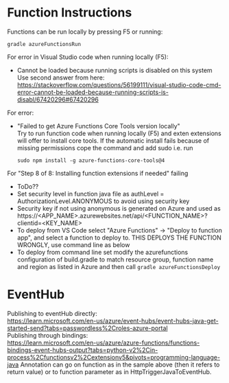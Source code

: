 # Function Instructions

Functions can be run locally by pressing F5 or running:  
```
gradle azureFunctionsRun
```
For error in Visual Studio code when running locally (F5):  
* Cannot be loaded because running scripts is disabled on this system  
Use second answer from here:  
https://stackoverflow.com/questions/56199111/visual-studio-code-cmd-error-cannot-be-loaded-because-running-scripts-is-disabl/67420296#67420296

For error:  
* "Failed to get Azure Functions Core Tools version locally"  
Try to run function code when running locally (F5) and exten extensions will offer to install core tools. If the automatic install fails because of missing permissions cope the command and add sudo i.e. run
    ```
    sudo npm install -g azure-functions-core-tools@4
    ```
For "Step 8 of 8: Installing function extensions if needed" failing
* ToDo??
* Set security level in function java file  as authLevel = AuthorizationLevel.ANONYMOUS to avoid using security key  
* Security key if not using anonymous is generated on Azure and used as https://<APP_NAME>.azurewebsites.net/api/<FUNCTION_NAME>?clientid=<KEY_NAME>  
* To deploy from VS Code select "Azure Functions" -> "Deploy to function app", and select a function to deploy to.
THIS DEPLOYS THE FUNCTION WRONGLY, use command line as below  
* To deploy from command line set modify the azurefunctions configuration of build.gradle to match resource group, function name and region as listed in Azure and then call
`gradle azureFunctionsDeploy`

# EventHub

Publishing to eventHub directly:  
https://learn.microsoft.com/en-us/azure/event-hubs/event-hubs-java-get-started-send?tabs=passwordless%2Croles-azure-portal  
Publishing through bindings:  
https://learn.microsoft.com/en-us/azure/azure-functions/functions-bindings-event-hubs-output?tabs=python-v2%2Cin-process%2Cfunctionsv2%2Cextensionv5&pivots=programming-language-java
Annotation can go on function as in the sample above (then it refers to return value) or to function parameter as in HttpTriggerJavaToEventHub.